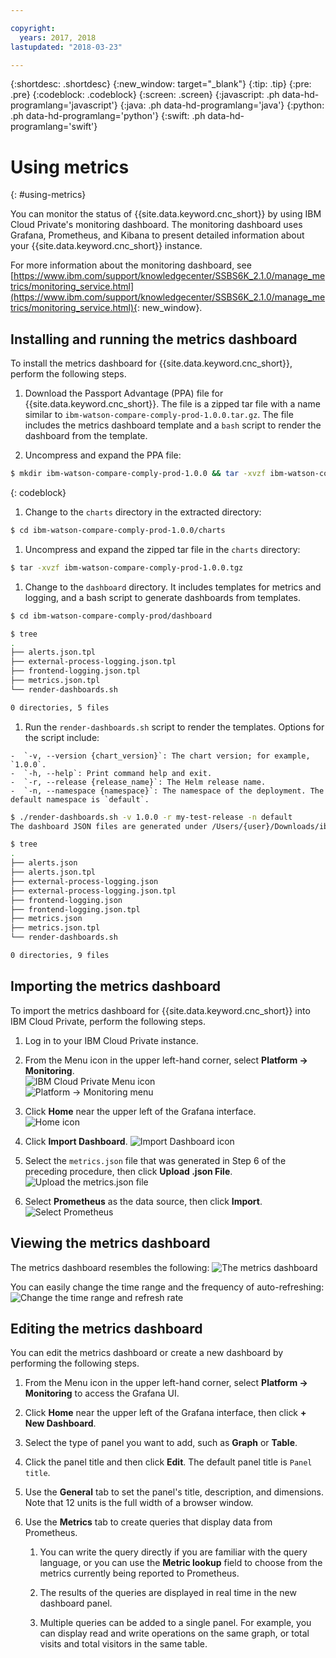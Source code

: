 ```yaml
---

copyright:
  years: 2017, 2018
lastupdated: "2018-03-23"

---
```


{:shortdesc: .shortdesc}
{:new_window: target="_blank"}
{:tip: .tip}
{:pre: .pre}
{:codeblock: .codeblock}
{:screen: .screen}
{:javascript: .ph data-hd-programlang='javascript'}
{:java: .ph data-hd-programlang='java'}
{:python: .ph data-hd-programlang='python'}
{:swift: .ph data-hd-programlang='swift'}

# Using metrics
{: #using-metrics}

You can monitor the status of {{site.data.keyword.cnc_short}} by using IBM Cloud Private's monitoring dashboard. The monitoring dashboard uses Grafana, Prometheus, and Kibana to present detailed information about your {{site.data.keyword.cnc_short}} instance.

For more information about the monitoring dashboard, see [https://www.ibm.com/support/knowledgecenter/SSBS6K_2.1.0/manage_metrics/monitoring_service.html](https://www.ibm.com/support/knowledgecenter/SSBS6K_2.1.0/manage_metrics/monitoring_service.html){: new_window}.

## Installing and running the metrics dashboard

To install the metrics dashboard for {{site.data.keyword.cnc_short}}, perform the following steps.

 1. Download the Passport Advantage (PPA) file for {{site.data.keyword.cnc_short}}. The file is a zipped tar file with a name similar to `ibm-watson-compare-comply-prod-1.0.0.tar.gz`. The file includes the metrics dashboard template and a `bash` script to render the dashboard from the template.

 1. Uncompress and expand the PPA file:
  ```bash
  $ mkdir ibm-watson-compare-comply-prod-1.0.0 && tar -xvzf ibm-watson-compare-comply-prod-1.0.0.tar.gz -C ibm-watson-compare-comply-prod-1.0.0
  ```
  {: codeblock}

 1. Change to the `charts` directory in the extracted directory:
   ```bash
   $ cd ibm-watson-compare-comply-prod-1.0.0/charts    
   ```

 1. Uncompress and expand the zipped tar file in the `charts` directory:
   ```bash
   $ tar -xvzf ibm-watson-compare-comply-prod-1.0.0.tgz
   ```

 1. Change to the `dashboard` directory. It includes templates for metrics and logging, and a bash script to generate dashboards
from templates.

   ```bash
   $ cd ibm-watson-compare-comply-prod/dashboard

   $ tree
   .
   ├── alerts.json.tpl
   ├── external-process-logging.json.tpl
   ├── frontend-logging.json.tpl
   ├── metrics.json.tpl
   └── render-dashboards.sh

   0 directories, 5 files
   ```

  1. Run the `render-dashboards.sh` script to render the templates. Options for the script include:
  
    -  `-v, --version {chart_version}`: The chart version; for example, `1.0.0`.
    -  `-h, --help`: Print command help and exit.
    -  `-r, --release {release_name}`: The Helm release name.
    -  `-n, --namespace {namespace}`: The namespace of the deployment. The default namespace is `default`.

   ```bash
   $ ./render-dashboards.sh -v 1.0.0 -r my-test-release -n default
   The dashboard JSON files are generated under /Users/{user}/Downloads/ibm-watson-compare-comply-prod-1.0.0/charts/ibm-watson-compare-comply-prod/dashboard.

   $ tree
   .
   ├── alerts.json
   ├── alerts.json.tpl
   ├── external-process-logging.json
   ├── external-process-logging.json.tpl
   ├── frontend-logging.json
   ├── frontend-logging.json.tpl
   ├── metrics.json
   ├── metrics.json.tpl
   └── render-dashboards.sh

   0 directories, 9 files
   ```

## Importing the metrics dashboard

To import the metrics dashboard for {{site.data.keyword.cnc_short}} into IBM Cloud Private, perform the following steps.

  1. Log in to your IBM Cloud Private instance.

  1. From the Menu icon in the upper left-hand corner, select **Platform -> Monitoring**. <br />
      ![IBM Cloud Private Menu icon](images/icp-menu.png) <br />
      ![Platform -> Monitoring menu](images/icp-monitoring.png)

  1. Click **Home** near the upper left of the Grafana interface. <br />
      ![Home icon](images/icp-home.png)

  1. Click **Import Dashboard**.
      ![Import Dashboard icon](images/import-dboard.png)

  1. Select the  `metrics.json` file that was generated in Step 6 of the preceding procedure, then click **Upload .json File**. <br />
      ![Upload the metrics.json file](images/metrics-json.png)

  1. Select **Prometheus** as the data source, then click **Import**.
       ![Select Prometheus](images/prometheus.png)

## Viewing the metrics dashboard

The metrics dashboard resembles the following:
![The metrics dashboard](images/metrics-dboard.png)

You can easily change the time range and the frequency of auto-refreshing:
![Change the time range and refresh rate](images/dboard-change.png)

## Editing the metrics dashboard

You can edit the metrics dashboard or create a new dashboard by performing the following steps.

  1. From the Menu icon in the upper left-hand corner, select **Platform -> Monitoring** to access the Grafana UI.

  1. Click **Home** near the upper left of the Grafana interface, then click **+ New Dashboard**.

  1. Select the type of panel you want to add, such as **Graph** or **Table**.

  1. Click the panel title and then click **Edit**. The default panel title is `Panel title`.

  1. Use the **General** tab to set the panel's title, description, and dimensions. Note that 12 units is the full width of a browser window.

  1. Use the **Metrics** tab to create queries that display data from Prometheus.

        1. You can write the query directly if you are familiar with the query language, or you can use the **Metric lookup** field to choose from the metrics currently being reported to Prometheus.

        1. The results of the queries are displayed in real time in the new dashboard panel.

        1. Multiple queries can be added to a single panel. For example, you can display read and write operations on the same graph, or total visits and total visitors in the same table.
        
